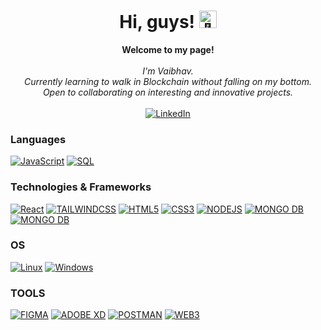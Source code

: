 <h1 align="center">Hi, guys! <img src="https://github-production-user-asset-6210df.s3.amazonaws.com/24524555/238178097-766d336d-b87d-44ba-807c-c51de2bc6b4d.gif" width="28px" alt="👋"></h1>

<p align="center">
    <b>Welcome to my page!</b><br><br>
    <i>
        I'm Vaibhav.<br>
        Currently learning to walk in Blockchain without falling on my bottom.<br>
        Open to collaborating on interesting and innovative projects.<br>
    </i><br>
    <a href="[https://www.linkedin.com/in/wervlad](https://www.linkedin.com/in/vaibhavsinha27/)">
        <img src="https://img.shields.io/badge/LinkedIn-blue?style=flat-square&logo=linkedin" alt="LinkedIn">
    </a>
</p>

### Languages
[![JavaScript](https://img.shields.io/badge/javascript-black?style=for-the-badge&logo=javascript)](https://github.com/vaibhav2795)
[![SQL](https://img.shields.io/badge/sql-black?style=for-the-badge&logo=mysql)](https://github.com/vaibhav2795)

### Technologies & Frameworks
[![React](https://img.shields.io/badge/react-black?style=for-the-badge&logo=react)](https://github.com/vaibhav2795)
[![TAILWINDCSS](https://img.shields.io/badge/Tailwind_CSS-black?style=for-the-badge&logo=tailwind-css)](https://github.com/vaibhav2795)
[![HTML5](https://img.shields.io/badge/html5-black?style=for-the-badge&logo=html5)](https://github.com/vaibhav2795)
[![CSS3](https://img.shields.io/badge/css3-black?style=for-the-badge&logo=css3)](https://github.com/vaibhav2795)
[![NODEJS](https://img.shields.io/badge/Node.js-black?style=for-the-badge&logo=node.js)](https://github.com/vaibhav2795)
[![MONGO DB](https://img.shields.io/badge/MongoDB-black?style=for-the-badge&logo=mongodb)](https://github.com/vaibhav2795)
[![MONGO DB](https://img.shields.io/badge/PostgreSQL-black?style=for-the-badge&logo=postgresql)](https://github.com/vaibhav2795)

### OS
[![Linux](https://img.shields.io/badge/linux-black?style=for-the-badge&logo=Linux)](https://github.com/vaibhav2795)
[![Windows](https://img.shields.io/badge/Windows-black?style=for-the-badge&logo=Windows)](https://github.com/vaibhav2795)


### TOOLS
[![FIGMA](https://img.shields.io/badge/figma-black?style=for-the-badge&logo=figma)](https://github.com/vaibhav2795)
[![ADOBE XD](https://img.shields.io/badge/xd-black?style=for-the-badge&logo=adobexd)](https://github.com/vaibhav2795)
[![POSTMAN](https://img.shields.io/badge/postman-black?style=for-the-badge&logo=postman)](https://github.com/vaibhav2795)
[![WEB3](https://img.shields.io/badge/web3-black?style=for-the-badge&logo=web3)](https://github.com/vaibhav2795)
